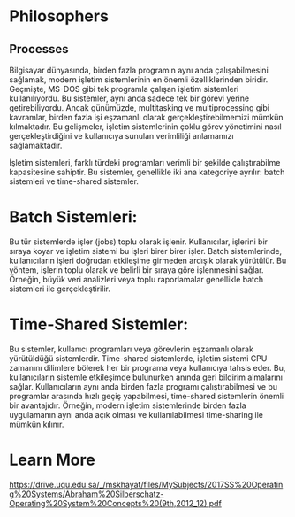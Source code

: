 # Philosophers


## Processes

Bilgisayar dünyasında, birden fazla programın aynı anda çalışabilmesini sağlamak, modern işletim sistemlerinin en önemli özelliklerinden biridir. Geçmişte, MS-DOS gibi tek programla çalışan işletim sistemleri kullanılıyordu. Bu sistemler, aynı anda sadece tek bir görevi yerine getirebiliyordu. Ancak günümüzde, multitasking ve multiprocessing gibi kavramlar, birden fazla işi eşzamanlı olarak gerçekleştirebilmemizi mümkün kılmaktadır. Bu gelişmeler, işletim sistemlerinin çoklu görev yönetimini nasıl gerçekleştirdiğini ve kullanıcıya sunulan verimliliği anlamamızı sağlamaktadır.

İşletim sistemleri, farklı türdeki programları verimli bir şekilde çalıştırabilme kapasitesine sahiptir. Bu sistemler, genellikle iki ana kategoriye ayrılır: batch sistemleri ve time-shared sistemler.

# Batch Sistemleri: 
Bu tür sistemlerde işler (jobs) toplu olarak işlenir. Kullanıcılar, işlerini bir sıraya koyar ve işletim sistemi bu işleri birer birer işler. Batch sistemlerinde, kullanıcıların işleri doğrudan etkileşime girmeden ardışık olarak yürütülür. Bu yöntem, işlerin toplu olarak ve belirli bir sıraya göre işlenmesini sağlar. Örneğin, büyük veri analizleri veya toplu raporlamalar genellikle batch sistemleri ile gerçekleştirilir.

# Time-Shared Sistemler: 
Bu sistemler, kullanıcı programları veya görevlerin eşzamanlı olarak yürütüldüğü sistemlerdir. Time-shared sistemlerde, işletim sistemi CPU zamanını dilimlere bölerek her bir programa veya kullanıcıya tahsis eder. Bu, kullanıcıların sistemle etkileşimde bulunurken anında geri bildirim almalarını sağlar. Kullanıcıların aynı anda birden fazla programı çalıştırabilmesi ve bu programlar arasında hızlı geçiş yapabilmesi, time-shared sistemlerin önemli bir avantajıdır. Örneğin, modern işletim sistemlerinde birden fazla uygulamanın aynı anda açık olması ve kullanılabilmesi time-sharing ile mümkün kılınır.


# Learn More
 https://drive.uqu.edu.sa/_/mskhayat/files/MySubjects/2017SS%20Operating%20Systems/Abraham%20Silberschatz-Operating%20System%20Concepts%20(9th,2012_12).pdf

